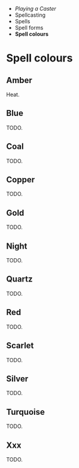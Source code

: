 
<!-- .margin.compass -->
* _Playing a Caster_
* Spellcasting
* Spells
* Spell forms
* **Spell colours**


# Spell colours

<!-- <div.spell-colour> -->

## Amber

Heat.

<!-- </div> -->

<!-- <div.spell-colour> -->

## Blue

TODO.

<!-- </div> -->

<!-- <div.spell-colour> -->

## Coal

TODO.

<!-- </div> -->

<!-- <div.spell-colour> -->

## Copper

TODO.

<!-- </div> -->

<!-- <div.spell-colour> -->

## Gold

TODO.

<!-- </div> -->

<!-- <div.spell-colour> -->

## Night

TODO.

<!-- </div> -->

<!-- <div.spell-colour> -->

## Quartz

TODO.

<!-- </div> -->

<!-- <div.spell-colour> -->

## Red

TODO.

<!-- </div> -->

<!-- <div.spell-colour> -->

## Scarlet

TODO.

<!-- </div> -->

<!-- <div.spell-colour> -->

## Silver

TODO.

<!-- </div> -->

<!-- <div.spell-colour> -->

## Turquoise

TODO.

<!-- </div> -->


<!-- <div.spell-colour> -->

## Xxx

TODO.

<!-- </div> -->


